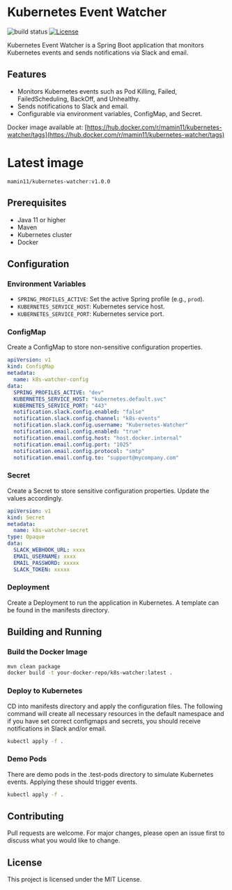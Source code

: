 # Kubernetes Event Watcher
![build status](https://github.com/mamin11/kubernetes-watcher/actions/workflows/maven.yml/badge.svg) [![License](https://img.shields.io/badge/License-Apache%202.0-blue.svg)](https://github.com/mamin11/kubernetes-watcher/blob/main/LICENSE)

Kubernetes Event Watcher is a Spring Boot application that monitors Kubernetes events and sends notifications via Slack and email.

## Features

- Monitors Kubernetes events such as Pod Killing, Failed, FailedScheduling, BackOff, and Unhealthy.
- Sends notifications to Slack and email.
- Configurable via environment variables, ConfigMap, and Secret.

Docker image available at: [https://hub.docker.com/r/mamin11/kubernetes-watcher/tags](https://hub.docker.com/r/mamin11/kubernetes-watcher/tags)

# Latest image

```
mamin11/kubernetes-watcher:v1.0.0
```

## Prerequisites

- Java 11 or higher
- Maven
- Kubernetes cluster
- Docker

## Configuration

### Environment Variables

- `SPRING_PROFILES_ACTIVE`: Set the active Spring profile (e.g., `prod`).
- `KUBERNETES_SERVICE_HOST`: Kubernetes service host.
- `KUBERNETES_SERVICE_PORT`: Kubernetes service port.

### ConfigMap

Create a ConfigMap to store non-sensitive configuration properties.

```yaml
apiVersion: v1
kind: ConfigMap
metadata:
  name: k8s-watcher-config
data:
  SPRING_PROFILES_ACTIVE: "dev"
  KUBERNETES_SERVICE_HOST: "kubernetes.default.svc"
  KUBERNETES_SERVICE_PORT: "443"
  notification.slack.config.enabled: "false"
  notification.slack.config.channel: "k8s-events"
  notification.slack.config.username: "Kubernetes-Watcher"
  notification.email.config.enabled: "true"
  notification.email.config.host: "host.docker.internal"
  notification.email.config.port: "1025"
  notification.email.config.protocol: "smtp"
  notification.email.config.to: "support@mycompany.com"
```

### Secret

Create a Secret to store sensitive configuration properties. Update the values accordingly.

```yaml
apiVersion: v1
kind: Secret
metadata:
  name: k8s-watcher-secret
type: Opaque
data:
  SLACK_WEBHOOK_URL: xxxx
  EMAIL_USERNAME: xxxx
  EMAIL_PASSWORD: xxxxx
  SLACK_TOKEN: xxxxx
```

### Deployment

Create a Deployment to run the application in Kubernetes. A template can be found in the manifests directory.


## Building and Running

### Build the Docker Image

```sh
mvn clean package
docker build -t your-docker-repo/k8s-watcher:latest .
```

### Deploy to Kubernetes

CD into manifests directory and apply the configuration files. 
The following command will create all necessary resources in the default namespace 
and if you have set correct configmaps and secrets, 
you should receive notifications in Slack and/or email. 
```sh
kubectl apply -f .
```

### Demo Pods

There are demo pods in the .test-pods directory to simulate Kubernetes events. 
Applying these should trigger events.
```sh
kubectl apply -f .
```

## Contributing

Pull requests are welcome. For major changes, please open an issue first to discuss what you would like to change.

## License

This project is licensed under the MIT License.